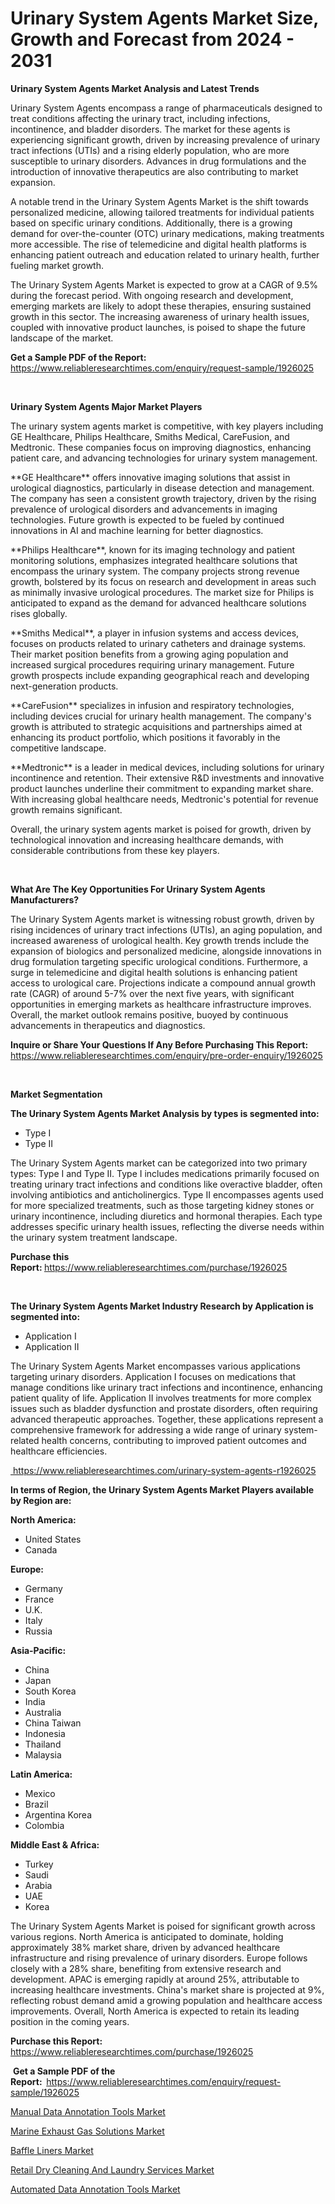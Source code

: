 <p><h1>Urinary System Agents Market Size, Growth and Forecast from 2024 - 2031</h1></p><p><strong>Urinary System Agents Market Analysis and Latest Trends</strong></p>
<p><p>Urinary System Agents encompass a range of pharmaceuticals designed to treat conditions affecting the urinary tract, including infections, incontinence, and bladder disorders. The market for these agents is experiencing significant growth, driven by increasing prevalence of urinary tract infections (UTIs) and a rising elderly population, who are more susceptible to urinary disorders. Advances in drug formulations and the introduction of innovative therapeutics are also contributing to market expansion.</p><p>A notable trend in the Urinary System Agents Market is the shift towards personalized medicine, allowing tailored treatments for individual patients based on specific urinary conditions. Additionally, there is a growing demand for over-the-counter (OTC) urinary medications, making treatments more accessible. The rise of telemedicine and digital health platforms is enhancing patient outreach and education related to urinary health, further fueling market growth.</p><p>The Urinary System Agents Market is expected to grow at a CAGR of 9.5% during the forecast period. With ongoing research and development, emerging markets are likely to adopt these therapies, ensuring sustained growth in this sector. The increasing awareness of urinary health issues, coupled with innovative product launches, is poised to shape the future landscape of the market.</p></p>
<p><strong>Get a Sample PDF of the Report:&nbsp;</strong> <a href="https://www.reliableresearchtimes.com/enquiry/request-sample/1926025?utm_campaign=1471&utm_medium=2&utm_source=Github&utm_content=ia&utm_term=25102024&utm_id=urinary-system-agents">https://www.reliableresearchtimes.com/enquiry/request-sample/1926025</a></p>
<p>&nbsp;</p>
<p><strong>Urinary System Agents Major Market Players</strong></p>
<p><p>The urinary system agents market is competitive, with key players including GE Healthcare, Philips Healthcare, Smiths Medical, CareFusion, and Medtronic. These companies focus on improving diagnostics, enhancing patient care, and advancing technologies for urinary system management.</p><p>**GE Healthcare** offers innovative imaging solutions that assist in urological diagnostics, particularly in disease detection and management. The company has seen a consistent growth trajectory, driven by the rising prevalence of urological disorders and advancements in imaging technologies. Future growth is expected to be fueled by continued innovations in AI and machine learning for better diagnostics.</p><p>**Philips Healthcare**, known for its imaging technology and patient monitoring solutions, emphasizes integrated healthcare solutions that encompass the urinary system. The company projects strong revenue growth, bolstered by its focus on research and development in areas such as minimally invasive urological procedures. The market size for Philips is anticipated to expand as the demand for advanced healthcare solutions rises globally.</p><p>**Smiths Medical**, a player in infusion systems and access devices, focuses on products related to urinary catheters and drainage systems. Their market position benefits from a growing aging population and increased surgical procedures requiring urinary management. Future growth prospects include expanding geographical reach and developing next-generation products.</p><p>**CareFusion** specializes in infusion and respiratory technologies, including devices crucial for urinary health management. The company's growth is attributed to strategic acquisitions and partnerships aimed at enhancing its product portfolio, which positions it favorably in the competitive landscape.</p><p>**Medtronic** is a leader in medical devices, including solutions for urinary incontinence and retention. Their extensive R&D investments and innovative product launches underline their commitment to expanding market share. With increasing global healthcare needs, Medtronic's potential for revenue growth remains significant.</p><p>Overall, the urinary system agents market is poised for growth, driven by technological innovation and increasing healthcare demands, with considerable contributions from these key players.</p></p>
<p>&nbsp;</p>
<p><strong>What Are The Key Opportunities For Urinary System Agents Manufacturers?</strong></p>
<p><p>The Urinary System Agents market is witnessing robust growth, driven by rising incidences of urinary tract infections (UTIs), an aging population, and increased awareness of urological health. Key growth trends include the expansion of biologics and personalized medicine, alongside innovations in drug formulation targeting specific urological conditions. Furthermore, a surge in telemedicine and digital health solutions is enhancing patient access to urological care. Projections indicate a compound annual growth rate (CAGR) of around 5-7% over the next five years, with significant opportunities in emerging markets as healthcare infrastructure improves. Overall, the market outlook remains positive, buoyed by continuous advancements in therapeutics and diagnostics.</p></p>
<p><strong>Inquire or Share Your Questions If Any Before Purchasing This Report:</strong> <a href="https://www.reliableresearchtimes.com/enquiry/pre-order-enquiry/1926025?utm_campaign=1471&utm_medium=2&utm_source=Github&utm_content=ia&utm_term=25102024&utm_id=urinary-system-agents">https://www.reliableresearchtimes.com/enquiry/pre-order-enquiry/1926025</a></p>
<p>&nbsp;</p>
<p><strong>Market Segmentation</strong></p>
<p><strong>The Urinary System Agents Market Analysis by types is segmented into:</strong></p>
<p><ul><li>Type I</li><li>Type II</li></ul></p>
<p><p>The Urinary System Agents market can be categorized into two primary types: Type I and Type II. Type I includes medications primarily focused on treating urinary tract infections and conditions like overactive bladder, often involving antibiotics and anticholinergics. Type II encompasses agents used for more specialized treatments, such as those targeting kidney stones or urinary incontinence, including diuretics and hormonal therapies. Each type addresses specific urinary health issues, reflecting the diverse needs within the urinary system treatment landscape.</p></p>
<p><strong>Purchase this Report:&nbsp;</strong><a href="https://www.reliableresearchtimes.com/purchase/1926025?utm_campaign=1471&utm_medium=2&utm_source=Github&utm_content=ia&utm_term=25102024&utm_id=urinary-system-agents">https://www.reliableresearchtimes.com/purchase/1926025</a></p>
<p>&nbsp;</p>
<p><strong>The Urinary System Agents Market Industry Research by Application is segmented into:</strong></p>
<p><ul><li>Application I</li><li>Application II</li></ul></p>
<p><p>The Urinary System Agents Market encompasses various applications targeting urinary disorders. Application I focuses on medications that manage conditions like urinary tract infections and incontinence, enhancing patient quality of life. Application II involves treatments for more complex issues such as bladder dysfunction and prostate disorders, often requiring advanced therapeutic approaches. Together, these applications represent a comprehensive framework for addressing a wide range of urinary system-related health concerns, contributing to improved patient outcomes and healthcare efficiencies.</p></p>
<p><a href="https://www.reliableresearchtimes.com/urinary-system-agents-r1926025?utm_campaign=1471&utm_medium=2&utm_source=Github&utm_content=ia&utm_term=25102024&utm_id=urinary-system-agents">&nbsp;https://www.reliableresearchtimes.com/urinary-system-agents-r1926025</a></p>
<p><strong>In terms of Region, the Urinary System Agents Market Players available by Region are:</strong></p>
<p>
    <p> <strong> North America: </strong>
        <ul>
            <li>United States</li>
            <li>Canada</li>
        </ul>
        </p> 
    <p> <strong> Europe: </strong>
        <ul>
            <li>Germany</li>
            <li>France</li>
            <li>U.K.</li>
            <li>Italy</li>
            <li>Russia</li>
        </ul>
        </p> 
    <p> <strong> Asia-Pacific: </strong>
        <ul>
            <li>China</li>
            <li>Japan</li>
            <li>South Korea</li>
            <li>India</li>
            <li>Australia</li>
            <li>China Taiwan</li>
            <li>Indonesia</li>
            <li>Thailand</li>
            <li>Malaysia</li>
        </ul>
        </p> 
    <p> <strong> Latin America: </strong>
        <ul>
            <li>Mexico</li>
            <li>Brazil</li>
            <li>Argentina Korea</li>
            <li>Colombia</li>
        </ul>
        </p> 
    <p> <strong> Middle East & Africa: </strong>
        <ul>
            <li>Turkey</li>
            <li>Saudi</li>
            <li>Arabia</li>
            <li>UAE</li>
            <li>Korea</li>
        </ul>
    </p>
    </p>
<p><p>The Urinary System Agents Market is poised for significant growth across various regions. North America is anticipated to dominate, holding approximately 38% market share, driven by advanced healthcare infrastructure and rising prevalence of urinary disorders. Europe follows closely with a 28% share, benefiting from extensive research and development. APAC is emerging rapidly at around 25%, attributable to increasing healthcare investments. China's market share is projected at 9%, reflecting robust demand amid a growing population and healthcare access improvements. Overall, North America is expected to retain its leading position in the coming years.</p></p>
<p><strong>Purchase this Report: </strong><a href="https://www.reliableresearchtimes.com/purchase/1926025?utm_campaign=1471&utm_medium=2&utm_source=Github&utm_content=ia&utm_term=25102024&utm_id=urinary-system-agents">https://www.reliableresearchtimes.com/purchase/1926025</a></p>
<p>&nbsp;<strong>Get a Sample PDF of the Report:&nbsp;&nbsp;</strong><a href="https://www.reliableresearchtimes.com/enquiry/request-sample/1926025?utm_campaign=1471&utm_medium=2&utm_source=Github&utm_content=ia&utm_term=25102024&utm_id=urinary-system-agents">https://www.reliableresearchtimes.com/enquiry/request-sample/1926025</a></p>
<p><strong></strong></p>
<p><p><a href="https://www.linkedin.com/pulse/strategic-roadmap-global-manual-data-annotation-tools-yx0dc?utm_campaign=1471&utm_medium=2&utm_source=Github&utm_content=ia&utm_term=25102024&utm_id=urinary-system-agents">Manual Data Annotation Tools Market</a></p><p><a href="https://www.linkedin.com/pulse/emerging-technologies-reshaping-marine-exhaust-gas-solutions-tq58c?utm_campaign=1471&utm_medium=2&utm_source=Github&utm_content=ia&utm_term=25102024&utm_id=urinary-system-agents">Marine Exhaust Gas Solutions Market</a></p><p><a href="https://www.linkedin.com/pulse/global-baffle-liners-market-trends-forecasts-strategic-analysis-qzfhe?utm_campaign=1471&utm_medium=2&utm_source=Github&utm_content=ia&utm_term=25102024&utm_id=urinary-system-agents">Baffle Liners Market</a></p><p><a href="https://www.linkedin.com/pulse/navigating-global-retail-dry-cleaning-laundry-services-rnnac?utm_campaign=1471&utm_medium=2&utm_source=Github&utm_content=ia&utm_term=25102024&utm_id=urinary-system-agents">Retail Dry Cleaning And Laundry Services Market</a></p><p><a href="https://www.linkedin.com/pulse/future-trends-global-automated-data-annotation-tools-lkrbc?utm_campaign=1471&utm_medium=2&utm_source=Github&utm_content=ia&utm_term=25102024&utm_id=urinary-system-agents">Automated Data Annotation Tools Market</a></p></p>